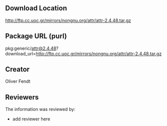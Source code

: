 ## Download Location

http://ftp.cc.uoc.gr/mirrors/nongnu.org/attr/attr-2.4.48.tar.gz

## Package URL (purl)

pkg:generic/attr@2.4.48?download_url=http://ftp.cc.uoc.gr/mirrors/nongnu.org/attr/attr-2.4.48.tar.gz

## Creator

Oliver Fendt

## Reviewers

The information was reviewed by:

* add reviewer here
